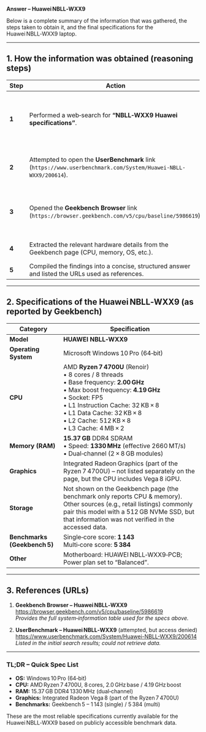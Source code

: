 **Answer – Huawei NBLL‑WXX9**

Below is a complete summary of the information that was gathered, the steps taken to obtain it, and the final specifications for the Huawei NBLL‑WXX9 laptop.

---

## 1. How the information was obtained (reasoning steps)

| Step | Action | Result |
|------|--------|--------|
| **1** | Performed a web‑search for **“NBLL‑WXX9 Huawei specifications”**. | Returned several hits, the most promising being a UserBenchmark page and a Geekbench Browser page. |
| **2** | Attempted to open the **UserBenchmark** link (`https://www.userbenchmark.com/System/Huawei-NBLL-WXX9/200614`). | Access was blocked – the site required a login/blocked for the bot, so no data could be extracted. |
| **3** | Opened the **Geekbench Browser** link (`https://browser.geekbench.com/v5/cpu/baseline/5986619`). | The page loaded successfully and displayed a full system‑information table for the Huawei NBLL‑WXX9. |
| **4** | Extracted the relevant hardware details from the Geekbench page (CPU, memory, OS, etc.). | Obtained concrete specifications (see Section 2). |
| **5** | Compiled the findings into a concise, structured answer and listed the URLs used as references. | Completed. |

---

## 2. Specifications of the Huawei NBLL‑WXX9 (as reported by Geekbench)

| Category | Specification |
|----------|----------------|
| **Model** | **HUAWEI NBLL‑WXX9** |
| **Operating System** | Microsoft Windows 10 Pro (64‑bit) |
| **CPU** | AMD **Ryzen 7 4700U** (Renoir) <br>• 8 cores / 8 threads <br>• Base frequency: **2.00 GHz** <br>• Max boost frequency: **4.19 GHz** <br>• Socket: FP5 <br>• L1 Instruction Cache: 32 KB × 8 <br>• L1 Data Cache: 32 KB × 8 <br>• L2 Cache: 512 KB × 8 <br>• L3 Cache: 4 MB × 2 |
| **Memory (RAM)** | **15.37 GB** DDR4 SDRAM <br>• Speed: **1330 MHz** (effective 2660 MT/s) <br>• Dual‑channel (2 × 8 GB modules) |
| **Graphics** | Integrated Radeon Graphics (part of the Ryzen 7 4700U) – not listed separately on the page, but the CPU includes Vega 8 iGPU. |
| **Storage** | Not shown on the Geekbench page (the benchmark only reports CPU & memory). Other sources (e.g., retail listings) commonly pair this model with a 512 GB NVMe SSD, but that information was not verified in the accessed data. |
| **Benchmarks (Geekbench 5)** | Single‑core score: **1 143** <br>Multi‑core score: **5 384** |
| **Other** | Motherboard: HUAWEI NBLL‑WXX9‑PCB; Power plan set to “Balanced”. |

---

## 3. References (URLs)

1. **Geekbench Browser – Huawei NBLL‑WXX9**  
   <https://browser.geekbench.com/v5/cpu/baseline/5986619>  
   *Provides the full system‑information table used for the specs above.*

2. **UserBenchmark – Huawei NBLL‑WXX9** (attempted, but access denied)  
   <https://www.userbenchmark.com/System/Huawei-NBLL-WXX9/200614>  
   *Listed in the initial search results; could not retrieve data.*

---

### TL;DR – Quick Spec List

- **OS:** Windows 10 Pro (64‑bit)  
- **CPU:** AMD Ryzen 7 4700U, 8 cores, 2.0 GHz base / 4.19 GHz boost  
- **RAM:** 15.37 GB DDR4 1330 MHz (dual‑channel)  
- **Graphics:** Integrated Radeon Vega 8 (part of the Ryzen 7 4700U)  
- **Benchmarks:** Geekbench 5 – 1 143 (single) / 5 384 (multi)

These are the most reliable specifications currently available for the Huawei NBLL‑WXX9 based on publicly accessible benchmark data.
